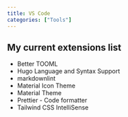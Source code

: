 ```yaml
---
title: VS Code
categories: ["Tools"]
---
```

## My current extensions list

- Better TOOML
- Hugo Language and Syntax Support
- markdownlint
- Material Icon Theme
- Material Theme
- Prettier - Code formatter
- Tailwind CSS IntelliSense